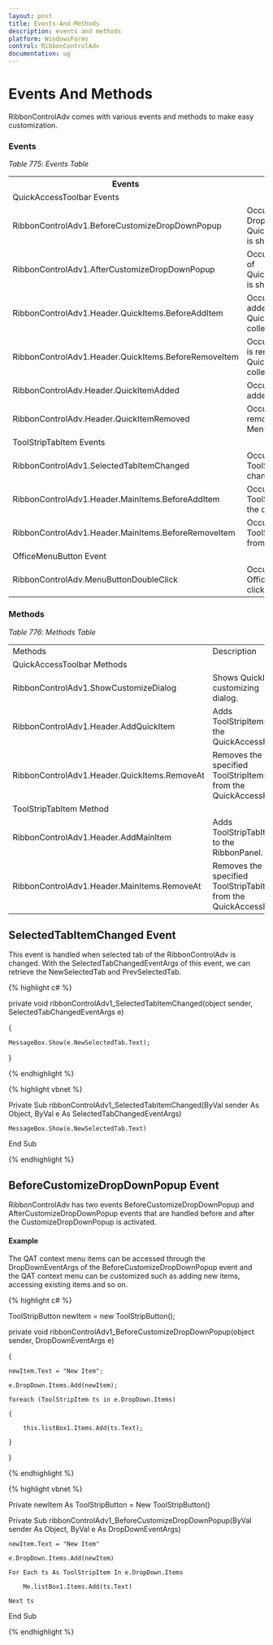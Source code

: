 ```yaml
---
layout: post
title: Events-And-Methods
description: events and methods
platform: WindowsForms
control: RibbonControlAdv 
documentation: ug
---
```


# Events And Methods

RibbonControlAdv comes with various events and methods to make easy customization.

### Events

_Table_ _775_: _Events Table_

<table>
<tr>
<th>
Events</th><th>
Description</th><th>
EventArgs</th></tr>
<tr>
<td colspan = "4">
QuickAccessToolbar Events</td></tr>
<tr>
<td>
RibbonControlAdv1.BeforeCustomizeDropDownPopup</td><td>
Occurs before the DropDown of QuickItemsDropDownButton is shown.</td><td>
DropDownEventArgs</td></tr>
<tr>
<td>
RibbonControlAdv1.AfterCustomizeDropDownPopup</td><td>
Occurs after the DropDown of QuickItemsDropDownButton is shown.</td><td>
EventArgs</td></tr>
<tr>
<td>
RibbonControlAdv1.Header.QuickItems.BeforeAddItem</td><td>
Occurs before ToolStripItem added to the QuickAccessPanel collection.</td><td>
RibbonItemsEventArgs</td></tr>
<tr>
<td>
RibbonControlAdv1.Header.QuickItems.BeforeRemoveItem</td><td>
Occurs before ToolStripItem is removed from the QuickAccessPanel collection.</td><td>
RibbonItemsEventArgs</td></tr>
<tr>
<td>
RibbonControlAdv.Header.QuickItemAdded</td><td>
Occurs when an item is added to the Quick Menu.</td><td>
ToolStripItemEventArgs</td></tr>
<tr>
<td>
RibbonControlAdv.Header.QuickItemRemoved</td><td>
Occurs when an item is removed from the Quick Menu.</td><td>
ToolStripItemEventArgs</td></tr>
<tr>
<td colspan = "4">
ToolStripTabItem Events</td></tr>
<tr>
<td>
RibbonControlAdv1.SelectedTabItemChanged</td><td>
Occurs when selected ToolStripTabItem has changed.</td><td>
SelectedTabChangedEventArgs</td></tr>
<tr>
<td>
RibbonControlAdv1.Header.MainItems.BeforeAddItem</td><td>
Occurs before a ToolStripItem is added to the collection.</td><td>
RibbonItemEventArgs</td></tr>
<tr>
<td>
RibbonControlAdv1.Header.MainItems.BeforeRemoveItem</td><td>
Occurs before a ToolStripItem is removed from the collection.</td><td>
RibbonItemEventArgs</td></tr>
<tr>
<td colspan = "4">
OfficeMenuButton Event</td></tr>
<tr>
<td>
RibbonControlAdv.MenuButtonDoubleClick</td><td>
Occurs when the OfficeMenuButton is double clicked.</td><td>
EventArgs</td></tr>
</table>

### Methods

_Table_ _776_: _Methods Table_

<table>
<tr>
<td>
Methods</td><td>
Description</td></tr>
<tr>
<td colspan = "2">
QuickAccessToolbar Methods</td></tr>
<tr>
<td>
RibbonControlAdv1.ShowCustomizeDialog</td><td>
Shows QuickItems customizing dialog.</td></tr>
<tr>
<td>
RibbonControlAdv1.Header.AddQuickItem</td><td>
Adds ToolStripItems to the QuickAccessPanel.</td></tr>
<tr>
<td>
RibbonControlAdv1.Header.QuickItems.RemoveAt</td><td>
Removes the specified ToolStripItems from the QuickAccessPanel.</td></tr>
<tr>
<td colspan = "2">
ToolStripTabItem Method</td></tr>
<tr>
<td>
RibbonControlAdv1.Header.AddMainItem</td><td>
Adds ToolStripTabItems to the RibbonPanel.</td></tr>
<tr>
<td>
RibbonControlAdv1.Header.MainItems.RemoveAt</td><td>
Removes the specified ToolStripTabItems from the QuickAccessPanel.</td></tr>
</table>

## SelectedTabItemChanged Event

This event is handled when selected tab of the RibbonControlAdv is changed. With the SelectedTabChangedEventArgs of this event, we can retrieve the NewSelectedTab and PrevSelectedTab.

{% highlight c# %}

private void ribbonControlAdv1_SelectedTabItemChanged(object sender, SelectedTabChangedEventArgs e)

{

    MessageBox.Show(e.NewSelectedTab.Text);

}

{% endhighlight %}

{% highlight vbnet %}

Private Sub ribbonControlAdv1_SelectedTabItemChanged(ByVal sender As Object, ByVal e As SelectedTabChangedEventArgs)

    MessageBox.Show(e.NewSelectedTab.Text)

End Sub

{% endhighlight %}

## BeforeCustomizeDropDownPopup Event

RibbonControlAdv has two events BeforeCustomizeDropDownPopup and AfterCustomizeDropDownPopup events that are handled before and after the CustomizeDropDownPopup is activated.

#### Example

The QAT context menu items can be accessed through the DropDownEventArgs of the BeforeCustomizeDropDownPopup event and the QAT context menu can be customized such as adding new items, accessing existing items and so on.

{% highlight c# %}

ToolStripButton newItem = new ToolStripButton();

private void ribbonControlAdv1_BeforeCustomizeDropDownPopup(object sender, DropDownEventArgs e)

{

    newItem.Text = "New Item";

    e.DropDown.Items.Add(newItem);

    foreach (ToolStripItem ts in e.DropDown.Items)

    {

        this.listBox1.Items.Add(ts.Text);

    }

} 

{% endhighlight %}

{% highlight vbnet %}

Private newItem As ToolStripButton = New ToolStripButton()

Private Sub ribbonControlAdv1_BeforeCustomizeDropDownPopup(ByVal sender As Object, ByVal e As DropDownEventArgs)

    newItem.Text = "New Item"

    e.DropDown.Items.Add(newItem)

    For Each ts As ToolStripItem In e.DropDown.Items

        Me.listBox1.Items.Add(ts.Text)

    Next ts

End Sub

{% endhighlight %}